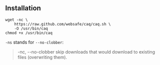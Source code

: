 Installation
--------------------------------------------------------------------------------

~~~~
wget -nc \
    https://raw.github.com/websafe/caq/caq.sh \
    -O /usr/bin/caq
chmod +x /usr/bin/caq
~~~~


`-ns` stands for `--no-clobber`:

>  -nc, --no-clobber              skip downloads that would download to
>                                 existing files (overwriting them).

